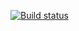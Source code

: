 [![Build status](https://ci.appveyor.com/api/projects/status/ofx23w17kssktnm2/branch/main?svg=true)](https://ci.appveyor.com/project/Akstel/netology-api-ci/branch/main)